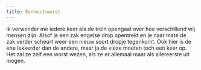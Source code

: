 ```yaml
---
title: Eenheidsworst
---
```

Ik verwonder me iedere keer als de trein opengaat over hoe verschillend wij mensen zijn. Alsof je een zak engelse drop opentrekt en je naar mate de zak verder scheurt weer een nieuw soort dropje tegenkomt. Ook hier is de ene lekkerder dan de andere, maar ja de vieze moeten toch een keer op. Het zal ze zelf een worst wezen, als ze er allemaal maar als allereerste uit mogen.
